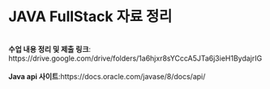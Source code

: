 # JAVA FullStack 자료 정리
<br>
<b>수업 내용 정리 및 제출 링크</b>: https://drive.google.com/drive/folders/1a6hjxr8sYCccA5JTa6j3ieH1BydajrIG
<br><br>
<b>Java api 사이트</b>:https://docs.oracle.com/javase/8/docs/api/

